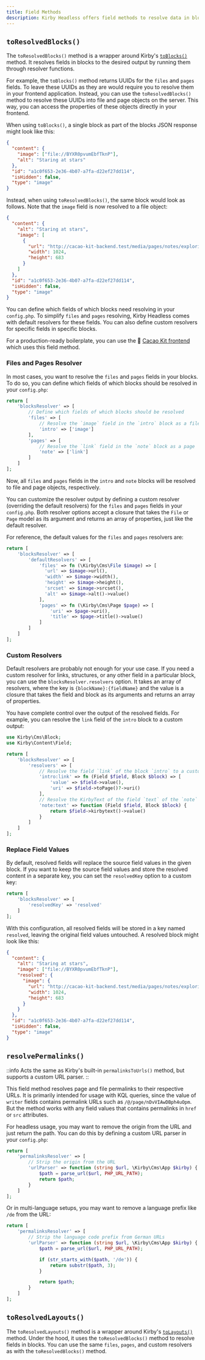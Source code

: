 ```yaml
---
title: Field Methods
description: Kirby Headless offers field methods to resolve data in blocks and layouts.
---
```


## `toResolvedBlocks()`

The `toResolvedBlocks()` method is a wrapper around Kirby's [`toBlocks()`](https://getkirby.com/docs/reference/templates/field-methods/to-blocks) method. It resolves fields in blocks to the desired output by running them through resolver functions.

For example, the `toBlocks()` method returns UUIDs for the `files` and `pages` fields. To leave these UUIDs as they are would require you to resolve them in your frontend application. Instead, you can use the `toResolvedBlocks()` method to resolve these UUIDs into file and page objects on the server. This way, you can access the properties of these objects directly in your frontend.

When using `toBlocks()`, a single block as part of the blocks JSON response might look like this:

```json
{
  "content": {
    "image": ["file://BYXR0pvumEbfTknP"],
    "alt": "Staring at stars"
  },
  "id": "a1c0f653-2e36-4b07-a7fa-d22ef27dd114",
  "isHidden": false,
  "type": "image"
}
```

Instead, when using `toResolvedBlocks()`, the same block would look as follows. Note that the `image` field is now resolved to a file object:

```json
{
  "content": {
    "alt": "Staring at stars",
    "image": [
      {
        "url": "http://cacao-kit-backend.test/media/pages/notes/exploring-the-universe/a6c422e141-1714659501/tent-in-the-woods.jpg",
        "width": 1024,
        "height": 683
      }
    ]
  },
  "id": "a1c0f653-2e36-4b07-a7fa-d22ef27dd114",
  "isHidden": false,
  "type": "image"
}
```

You can define which fields of which blocks need resolving in your `config.php`. To simplify `files` and `pages` resolving, Kirby Headless comes with default resolvers for these fields. You can also define custom resolvers for specific fields in specific blocks.

For a production-ready boilerplate, you can use the 🍫 [Cacao Kit frontend](https://github.com/johannschopplich/cacao-kit-frontend) which uses this field method.

### Files and Pages Resolver

In most cases, you want to resolve the `files` and `pages` fields in your blocks. To do so, you can define which fields of which blocks should be resolved in your `config.php`:

```php [config.php]
return [
    'blocksResolver' => [
        // Define which fields of which blocks should be resolved
        'files' => [
            // Resolve the `image` field in the `intro` block as a file
            'intro' => ['image']
        ],
        'pages' => [
            // Resolve the `link` field in the `note` block as a page
            'note' => ['link']
        ]
    ]
];
```

Now, all `files` and `pages` fields in the `intro` and `note` blocks will be resolved to file and page objects, respectively.

You can customize the resolver output by defining a custom resolver (overriding the default resolvers) for the `files` and `pages` fields in your `config.php`. Both resolver options accept a closure that takes the `File` or `Page` model as its argument and returns an array of properties, just like the default resolver.

For reference, the default values for the `files` and `pages` resolvers are:

```php [config.php]
return [
    'blocksResolver' => [
        'defaultResolvers' => [
            'files' => fn (\Kirby\Cms\File $image) => [
              'url' => $image->url(),
              'width' => $image->width(),
              'height' => $image->height(),
              'srcset' => $image->srcset(),
              'alt' => $image->alt()->value()
            ],
            'pages' => fn (\Kirby\Cms\Page $page) => [
                'uri' => $page->uri(),
                'title' => $page->title()->value()
            ]
        ]
    ]
];
```

### Custom Resolvers

Default resolvers are probably not enough for your use case. If you need a custom resolver for links, structures, or any other field in a particular block, you can use the `blocksResolver.resolvers` option. It takes an array of resolvers, where the key is `{blockName}:{fieldName}` and the value is a closure that takes the field and block as its arguments and returns an array of properties.

You have complete control over the output of the resolved fields. For example, you can resolve the `link` field of the `intro` block to a custom output:

```php [config.php]
use Kirby\Cms\Block;
use Kirby\Content\Field;

return [
    'blocksResolver' => [
        'resolvers' => [
            // Resolve the field `link` of the block `intro` to a custom output
            'intro:link' => fn (Field $field, Block $block) => [
                'value' => $field->value(),
                'uri' => $field->toPage()?->uri()
            ],
            // Resolve the KirbyText of the field `text` of the `note` block
            'note:text' => function (Field $field, Block $block) {
                return $field->kirbytext()->value()
            }
        ]
    ]
];
```

### Replace Field Values

By default, resolved fields will replace the source field values in the given block. If you want to keep the source field values and store the resolved content in a separate key, you can set the `resolvedKey` option to a custom key:

```php [config.php]
return [
    'blocksResolver' => [
        'resolvedKey' => 'resolved'
    ]
];
```

With this configuration, all resolved fields will be stored in a key named `resolved`, leaving the original field values untouched. A resolved block might look like this:

```json
{
  "content": {
    "alt": "Staring at stars",
    "image": ["file://BYXR0pvumEbfTknP"],
    "resolved": {
      "image": {
        "url": "http://cacao-kit-backend.test/media/pages/notes/exploring-the-universe/a6c422e141-1714659501/tent-in-the-woods.jpg",
        "width": 1024,
        "height": 683
      }
    }
  },
  "id": "a1c0f653-2e36-4b07-a7fa-d22ef27dd114",
  "isHidden": false,
  "type": "image"
}
```

## `resolvePermalinks()`

::info
Acts the same as Kirby's built-in `permalinksToUrls()` method, but supports a custom URL parser.
::

This field method resolves page and file permalinks to their respective URLs. It is primarily intended for usage with KQL queries, since the value of `writer` fields contains permalink URLs such as `/@/page/nDvVIAwDBph4uOpm`. But the method works with any field values that contains permalinks in `href` or `src` attributes.

For headless usage, you may want to remove the origin from the URL and just return the path. You can do this by defining a custom URL parser in your `config.php`:

```php [config.php]
return [
    'permalinksResolver' => [
        // Strip the origin from the URL
        'urlParser' => function (string $url, \Kirby\Cms\App $kirby) {
            $path = parse_url($url, PHP_URL_PATH);
            return $path;
        }
    ]
];
```

Or in multi-language setups, you may want to remove a language prefix like `/de` from the URL:

```php [config.php]
return [
    'permalinksResolver' => [
        // Strip the language code prefix from German URLs
        'urlParser' => function (string $url, \Kirby\Cms\App $kirby) {
            $path = parse_url($url, PHP_URL_PATH);

            if (str_starts_with($path, '/de')) {
                return substr($path, 3);
            }

            return $path;
        }
    ]
];
```

## `toResolvedLayouts()`

The `toResolvedLayouts()` method is a wrapper around Kirby's [`toLayouts()`](https://getkirby.com/docs/reference/templates/field-methods/to-layouts) method. Under the hood, it uses the `toResolvedBlocks()` method to resolve fields in blocks. You can use the same `files`, `pages`, and custom resolvers as with the `toResolvedBlocks()` method.
